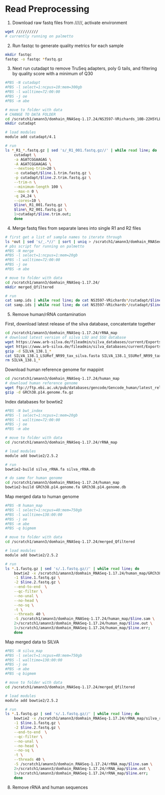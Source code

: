 # Read Preprocessing

1. Download raw fastq files from /////, activate environment

```bash
wget //////////
# currently running on palmetto
```

2. Run fastqc to generate quality metrics for each sample

```bash
mkdir fastqc
fastqc -o fastqc *fastq.gz
```

3. Next run cutadapt to remove TruSeq adapters, poly G tails, and filtering by quality score with a minimum of Q30

```bash
#PBS -N cutadapt
#PBS -l select=1:ncpus=10:mem=300gb
#PBS -l walltime=72:00:00
#PBS -j oe
#PBS -m abe

# move to folder with data
# CHANGE TO DATA FOLDER
cd /scratch1/amann3/domhain_RNASeq-1.17.24/NS3597-VRichards_10B-22H5YLLT3-Lane1-8
mkdir cutadapt

# load modules
module add cutadapt/4.1

# run
ls *_R1_*.fastq.gz | sed 's/_R1_001.fastq.gz//' | while read line; do
	cutadapt \
	-a AGATCGGAAGAG \
	-A AGATCGGAAGAG \
	--nextseq-trim=20 \
	-o cutadapt/$line.1.trim.fastq.gz \
	-p cutadapt/$line.2.trim.fastq.gz \
	--trim-n \
	--minimum-length 100 \
	--max-n 0 \
	-q 24,24 \
	--cores=10 \
	$line\_R1_001.fastq.gz \
	$line\_R2_001.fastq.gz \
	1>cutadapt/$line.trim.out;
	done
```

4. Merge fastq files from separate lanes into single R1 and R2 files

```bash
# first get a list of sample names to iterate through
ls *out | sed 's/_.*//' | sort | uniq > /scratch1/amann3/domhain_RNASeq-1.17.24/samp.ids
# pbs script for running on palmetto
#PBS -N merge
#PBS -l select=1:ncpus=1:mem=20gb
#PBS -l walltime=72:00:00
#PBS -j oe
#PBS -m abe

# move to folder with data
cd /scratch1/amann3/domhain_RNASeq-1.17.24/
mkdir merged_Qfiltered

# run
cat samp.ids | while read line; do cat NS3597-VRichards*/cutadapt/$line*.1.trim.fastq.gz > merged_Qfiltered/$line.1.fastq.gz; done
cat samp.ids | while read line; do cat NS3597-VRichards*/cutadapt/$line*.2.trim.fastq.gz > merged_Qfiltered/$line.2.fastq.gz; done
```

5. Remove human/rRNA contamination

First, download latest release of the silva database, concatentate together

```bash
cd /scratch1/amann3/domhain_RNASeq-1.17.24/rRNA_map
# download latest version of silva LSU and SSU database
wget https://www.arb-silva.de/fileadmin/silva_databases/current/Exports/SILVA_138.1_LSURef_NR99_tax_silva.fasta.gz
wget https://www.arb-silva.de/fileadmin/silva_databases/current/Exports/SILVA_138.1_SSURef_NR99_tax_silva.fasta.gz
gzip -d SILVA_138.1_*
cat SILVA_138.1_LSURef_NR99_tax_silva.fasta SILVA_138.1_SSURef_NR99_tax_silva.fasta > silva_rRNA.fa
rm SILVA_138.1_*
```

Download human reference genome for mappint

```bash
cd /scratch1/amann3/domhain_RNASeq-1.17.24/human_map
# download human reference genome 
wget ftp://ftp.ebi.ac.uk/pub/databases/gencode/Gencode_human/latest_release/GRCh38.p14.genome.fa.gz
gzip -d GRCh38.p14.genome.fa.gz
```

Index databases for bowtie2

```bash
#PBS -N bwt_index
#PBS -l select=1:ncpus=1:mem=20gb
#PBS -l walltime=72:00:00
#PBS -j oe
#PBS -m abe

# move to folder with data
cd /scratch1/amann3/domhain_RNASeq-1.17.24/rRNA_map

# load modules
module add bowtie2/2.5.2

# run
bowtie2-build silva_rRNA.fa silva_rRNA.db

# do same for human genome
cd /scratch1/amann3/domhain_RNASeq-1.17.24/human_map
bowtie2-build GRCh38.p14.genome.fa GRCh38.p14.genome.db
```

Map merged data to human genome

```bash
#PBS -N human_map
#PBS -l select=1:ncpus=40:mem=750gb
#PBS -l walltime=138:00:00
#PBS -j oe
#PBS -m abe
#PBS -q bigmem

# move to folder with data
cd /scratch1/amann3/domhain_RNASeq-1.17.24/merged_Qfiltered

# load modules
module add bowtie2/2.5.2

# run
ls *.1.fastq.gz | sed 's/.1.fastq.gz//' | while read line; do
	bowtie2 -x /scratch1/amann3/domhain_RNASeq-1.17.24/human_map/GRCh38.p14.genome.db \
	-1 $line.1.fastq.gz \
	-2 $line.2.fastq.gz \
	--end-to-end  \
	--qc-filter \
	--no-unal \
	--no-head \
	--no-sq \
	-t \
	--threads 40 \
	-S /scratch1/amann3/domhain_RNASeq-1.17.24/human_map/$line.sam \
	2>/scratch1/amann3/domhain_RNASeq-1.17.24/human_map/$line.out \
	1>/scratch1/amann3/domhain_RNASeq-1.17.24/human_map/$line.err;
	done
```

Map merged data to SILVA

```bash
#PBS -N silva_map
#PBS -l select=1:ncpus=40:mem=750gb
#PBS -l walltime=138:00:00
#PBS -j oe
#PBS -m abe
#PBS -q bigmem

# move to folder with data
cd /scratch1/amann3/domhain_RNASeq-1.17.24/merged_Qfiltered

# load modules
module add bowtie2/2.5.2

# run
ls *.1.fastq.gz | sed 's/.1.fastq.gz//' | while read line; do
	bowtie2 -x /scratch1/amann3/domhain_RNASeq-1.17.24/rRNA_map/silva_rRNA.db \
	-1 $line.1.fastq.gz \
	-2 $line.2.fastq.gz \
	--end-to-end  \
	--qc-filter \
	--no-unal \
	--no-head \
	--no-sq \
	-t \
	--threads 40 \
	-S /scratch1/amann3/domhain_RNASeq-1.17.24/rRNA_map/$line.sam \
	2>/scratch1/amann3/domhain_RNASeq-1.17.24/rRNA_map/$line.out \
	1>/scratch1/amann3/domhain_RNASeq-1.17.24/rRNA_map/$line.err;
	done
```

8. Remove rRNA and human sequences

```bash

```
